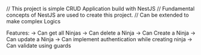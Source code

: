 // This project is simple CRUD Application build with NestJS
// Fundamental concepts of NestJS are used to create this project.
// Can be extended to make complex Logics

Features: 
-> Can get all Ninjas
-> Can delete a Ninja
-> Can Create a Ninja
-> Can update a Ninja
-> Can implement authentication while creating ninja
-> Can validate using guards
